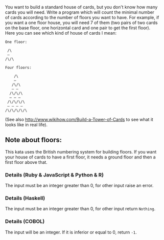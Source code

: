 You want to build a standard house of cards, but you don't know how many cards you will need. Write a program which will count the minimal number of cards according to the number of floors you want to have. For example, if you want a one floor house, you will need 7 of them (two pairs of two cards on the base floor, one horizontal card and one pair to get the first floor). Here you can see which kind of house of cards I mean:

```
One floor:

 /\
 —
/\/\

Four floors:

    /\
    —
   /\/\
   — —
  /\/\/\
  — — —
 /\/\/\/\
 — — — —
/\/\/\/\/\

```
(See also http://www.wikihow.com/Build-a-Tower-of-Cards to see what it looks like in real life).

## Note about floors:
This kata uses the British numbering system for building floors. If you want your house of cards to have a first floor, it needs a ground floor and then a first floor above that.

### Details (Ruby & JavaScript & Python & R)
The input must be an integer greater than 0, for other input raise an error.

### Details (Haskell)
The input must be an integer greater than 0, for other input return `Nothing`.

### Details (COBOL)
The input will be an integer. If it is inferior or equal to 0, return `-1`.
